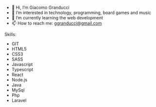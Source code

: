 - 👋 Hi, I’m Giacomo Granducci
- 👀 I’m interested in technology, programming, board games and music
- 🌱 I’m currently learning the web development
- 📫 How to reach me: ggranducci@gmail.com

Skills:

- GIT
- HTML5
- CSS3
- SASS
- Javascript
- Typescript
- React
- Node.js
- Java
- MySql
- Php
- Laravel

